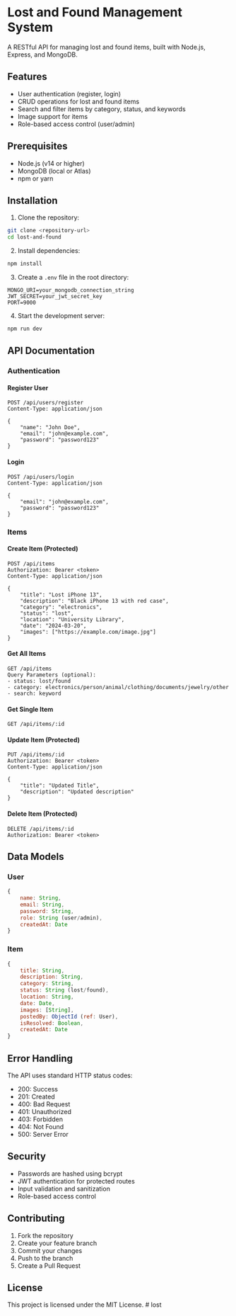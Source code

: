 # Lost and Found Management System

A RESTful API for managing lost and found items, built with Node.js, Express, and MongoDB.

## Features

- User authentication (register, login)
- CRUD operations for lost and found items
- Search and filter items by category, status, and keywords
- Image support for items
- Role-based access control (user/admin)

## Prerequisites

- Node.js (v14 or higher)
- MongoDB (local or Atlas)
- npm or yarn

## Installation

1. Clone the repository:
```bash
git clone <repository-url>
cd lost-and-found
```

2. Install dependencies:
```bash
npm install
```

3. Create a `.env` file in the root directory:
```
MONGO_URI=your_mongodb_connection_string
JWT_SECRET=your_jwt_secret_key
PORT=9000
```

4. Start the development server:
```bash
npm run dev
```

## API Documentation

### Authentication

#### Register User
```
POST /api/users/register
Content-Type: application/json

{
    "name": "John Doe",
    "email": "john@example.com",
    "password": "password123"
}
```

#### Login
```
POST /api/users/login
Content-Type: application/json

{
    "email": "john@example.com",
    "password": "password123"
}
```

### Items

#### Create Item (Protected)
```
POST /api/items
Authorization: Bearer <token>
Content-Type: application/json

{
    "title": "Lost iPhone 13",
    "description": "Black iPhone 13 with red case",
    "category": "electronics",
    "status": "lost",
    "location": "University Library",
    "date": "2024-03-20",
    "images": ["https://example.com/image.jpg"]
}
```

#### Get All Items
```
GET /api/items
Query Parameters (optional):
- status: lost/found
- category: electronics/person/animal/clothing/documents/jewelry/other
- search: keyword
```

#### Get Single Item
```
GET /api/items/:id
```

#### Update Item (Protected)
```
PUT /api/items/:id
Authorization: Bearer <token>
Content-Type: application/json

{
    "title": "Updated Title",
    "description": "Updated description"
}
```

#### Delete Item (Protected)
```
DELETE /api/items/:id
Authorization: Bearer <token>
```

## Data Models

### User
```javascript
{
    name: String,
    email: String,
    password: String,
    role: String (user/admin),
    createdAt: Date
}
```

### Item
```javascript
{
    title: String,
    description: String,
    category: String,
    status: String (lost/found),
    location: String,
    date: Date,
    images: [String],
    postedBy: ObjectId (ref: User),
    isResolved: Boolean,
    createdAt: Date
}
```

## Error Handling

The API uses standard HTTP status codes:
- 200: Success
- 201: Created
- 400: Bad Request
- 401: Unauthorized
- 403: Forbidden
- 404: Not Found
- 500: Server Error

## Security

- Passwords are hashed using bcrypt
- JWT authentication for protected routes
- Input validation and sanitization
- Role-based access control

## Contributing

1. Fork the repository
2. Create your feature branch
3. Commit your changes
4. Push to the branch
5. Create a Pull Request

## License

This project is licensed under the MIT License. #   l o s t 
 
 
